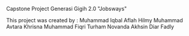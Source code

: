 Capstone Project Generasi Gigih 2.0 "Jobsways"

This project was created by :
Muhammad Iqbal
Aflah Hilmy
Muhammad Avtara Khrisna
Muhammad Fiqri Turham
Novanda Akhsin Diar Fadly
